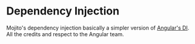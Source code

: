 # Dependency Injection   
Mojito's dependency injection basically a simpler version of [Angular's DI](https://angular.io).      
All the credits and respect to the Angular team.